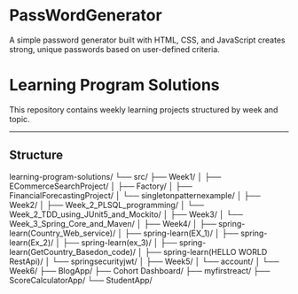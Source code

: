 # PassWordGenerator
A simple password generator built with HTML, CSS, and JavaScript creates strong, unique passwords based on user-defined criteria.
# Learning Program Solutions

This repository contains weekly learning projects structured by week and topic.

---

## Structure

learning-program-solutions/
└── src/
    ├── Week1/
    │   ├── ECommerceSearchProject/
    │   ├── Factory/
    │   ├── FinancialForecastingProject/
    │   └── singletonpatternexample/
    │
    ├── Week2/
    │   ├── Week_2_PLSQL_programming/
    │   └── Week_2_TDD_using_JUnit5_and_Mockito/
    │
    ├── Week3/
    │   └── Week_3_Spring_Core_and_Maven/
    │
    ├── Week4/
    │   ├── spring-learn(Country_Web_service)/
    │   ├── spring-learn(EX_1)/
    │   ├── spring-learn(Ex_2)/
    │   ├── spring-learn(ex_3)/
    │   ├── spring-learn(GetCountry_Basedon_code)/
    │   ├── spring-learn(HELLO WORLD RestApi)/
    │   └── springsecurityjwt/
    │
    ├── Week5/
    │   └── account/
    │
    └── Week6/
        ├── BlogApp/
        ├── Cohort Dashboard/
        ├── myfirstreact/
        ├── ScoreCalculatorApp/
        └── StudentApp/
